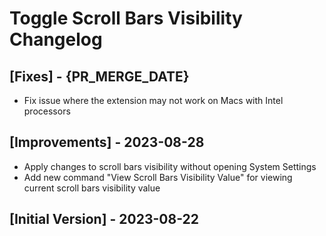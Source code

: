 # Toggle Scroll Bars Visibility Changelog

## [Fixes] - {PR_MERGE_DATE}

- Fix issue where the extension may not work on Macs with Intel processors

## [Improvements] - 2023-08-28

- Apply changes to scroll bars visibility without opening System Settings
- Add new command "View Scroll Bars Visibility Value" for viewing current scroll bars visibility value

## [Initial Version] - 2023-08-22
